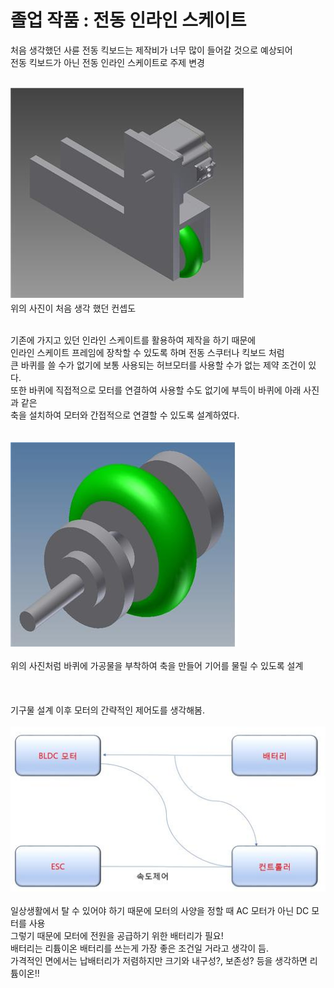# 졸업 작품 : 전동 인라인 스케이트<br>

처음 생각했던 사륜 전동 킥보드는 제작비가 너무 많이 들어갈 것으로 예상되어<br>
전동 킥보드가 아닌 전동 인라인 스케이트로 주제 변경
<br>
<br>



![초기 컨셉도](https://github.com/jonghyunlee/Project/blob/master/%EC%B4%88%EA%B8%B0%20%EC%BB%A8%EC%85%89.jpg?raw=true)<br>
위의 사진이 처음 생각 했던 컨셉도<br><br>

기존에 가지고 있던 인라인 스케이트를 활용하여 제작을 하기 때문에<br>
인라인 스케이트 프레임에 장착할 수 있도록 하며 전동 스쿠터나 킥보드 처럼 <br>
큰 바퀴를 쓸 수가 없기에 보통 사용되는 허브모터를 사용할 수가 없는 제약 조건이 있다.<br>
또한 바퀴에 직접적으로 모터를 연결하여 사용할 수도 없기에 부득이 바퀴에 아래 사진과 같은 <br>
축을 설치하여 모터와 간접적으로 연결할 수 있도록 설계하였다.<br><br><br>
![바퀴 축 컨셉](https://github.com/jonghyunlee/Project/blob/master/%EA%B5%AC%EB%8F%99%20%EC%B6%95%20%EC%BB%A8%EC%85%89.jpg?raw=true)<br><br>
위의 사진처럼 바퀴에 가공물을 부착하여 축을 만들어 기어를 물릴 수 있도록 설계
<br>
<br>
<br>
<br>
기구물 설계 이후 모터의 간략적인 제어도를 생각해봄.<br>
<br>
![제어 컨셉도](https://github.com/jonghyunlee/Project/blob/master/%EC%A0%9C%EC%96%B4%20%EC%BB%A8%EC%85%89.jpg?raw=true)
<br>
<br>
일상생활에서 탈 수 있어야 하기 때문에 모터의 사양을 정할 때 AC 모터가 아닌 DC 모터를 사용<br>
그렇기 때문에 모터에 전원을 공급하기 위한 배터리가 필요!<br>
배터리는 리튬이온 배터리를 쓰는게 가장 좋은 조건일 거라고 생각이 듬.<br>
가격적인 면에서는 납배터리가 저렴하지만 크기와 내구성?, 보존성? 등을 생각하면 리튬이온!!<br>
